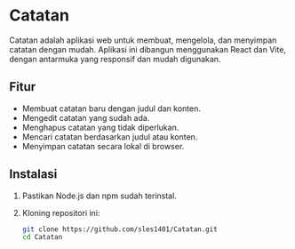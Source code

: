 # Catatan

Catatan adalah aplikasi web untuk membuat, mengelola, dan menyimpan catatan dengan mudah. Aplikasi ini dibangun menggunakan React dan Vite, dengan antarmuka yang responsif dan mudah digunakan.

## Fitur

- Membuat catatan baru dengan judul dan konten.
- Mengedit catatan yang sudah ada.
- Menghapus catatan yang tidak diperlukan.
- Mencari catatan berdasarkan judul atau konten.
- Menyimpan catatan secara lokal di browser.

## Instalasi

1. Pastikan Node.js dan npm sudah terinstal.
2. Kloning repositori ini:

   ```bash
   git clone https://github.com/sles1401/Catatan.git
   cd Catatan
